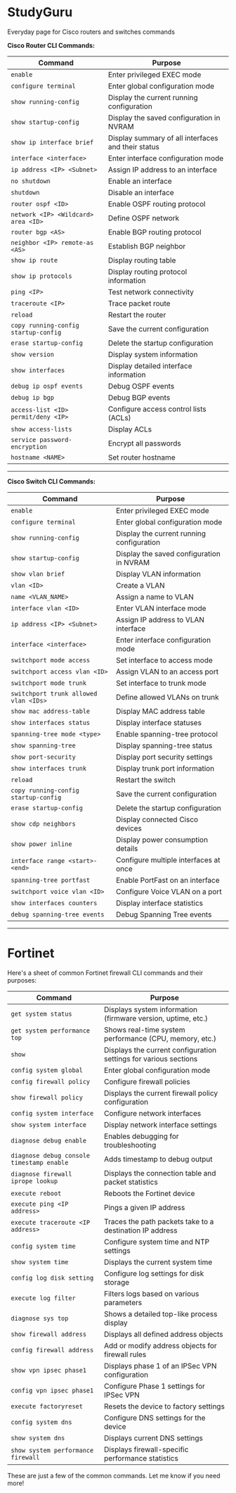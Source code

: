 # StudyGuru
Everyday page for Cisco routers and switches commands



**Cisco Router CLI Commands:**

| Command | Purpose |
|---------|---------|
| `enable` | Enter privileged EXEC mode |
| `configure terminal` | Enter global configuration mode |
| `show running-config` | Display the current running configuration |
| `show startup-config` | Display the saved configuration in NVRAM |
| `show ip interface brief` | Display summary of all interfaces and their status |
| `interface <interface>` | Enter interface configuration mode |
| `ip address <IP> <Subnet>` | Assign IP address to an interface |
| `no shutdown` | Enable an interface |
| `shutdown` | Disable an interface |
| `router ospf <ID>` | Enable OSPF routing protocol |
| `network <IP> <Wildcard> area <ID>` | Define OSPF network |
| `router bgp <AS>` | Enable BGP routing protocol |
| `neighbor <IP> remote-as <AS>` | Establish BGP neighbor |
| `show ip route` | Display routing table |
| `show ip protocols` | Display routing protocol information |
| `ping <IP>` | Test network connectivity |
| `traceroute <IP>` | Trace packet route |
| `reload` | Restart the router |
| `copy running-config startup-config` | Save the current configuration |
| `erase startup-config` | Delete the startup configuration |
| `show version` | Display system information |
| `show interfaces` | Display detailed interface information |
| `debug ip ospf events` | Debug OSPF events |
| `debug ip bgp` | Debug BGP events |
| `access-list <ID> permit/deny <IP>` | Configure access control lists (ACLs) |
| `show access-lists` | Display ACLs |
| `service password-encryption` | Encrypt all passwords |
| `hostname <NAME>` | Set router hostname |

---

**Cisco Switch CLI Commands:**

| Command | Purpose |
|---------|---------|
| `enable` | Enter privileged EXEC mode |
| `configure terminal` | Enter global configuration mode |
| `show running-config` | Display the current running configuration |
| `show startup-config` | Display the saved configuration in NVRAM |
| `show vlan brief` | Display VLAN information |
| `vlan <ID>` | Create a VLAN |
| `name <VLAN_NAME>` | Assign a name to VLAN |
| `interface vlan <ID>` | Enter VLAN interface mode |
| `ip address <IP> <Subnet>` | Assign IP address to VLAN interface |
| `interface <interface>` | Enter interface configuration mode |
| `switchport mode access` | Set interface to access mode |
| `switchport access vlan <ID>` | Assign VLAN to an access port |
| `switchport mode trunk` | Set interface to trunk mode |
| `switchport trunk allowed vlan <IDs>` | Define allowed VLANs on trunk |
| `show mac address-table` | Display MAC address table |
| `show interfaces status` | Display interface statuses |
| `spanning-tree mode <type>` | Enable spanning-tree protocol |
| `show spanning-tree` | Display spanning-tree status |
| `show port-security` | Display port security settings |
| `show interfaces trunk` | Display trunk port information |
| `reload` | Restart the switch |
| `copy running-config startup-config` | Save the current configuration |
| `erase startup-config` | Delete the startup configuration |
| `show cdp neighbors` | Display connected Cisco devices |
| `show power inline` | Display power consumption details |
| `interface range <start>-<end>` | Configure multiple interfaces at once |
| `spanning-tree portfast` | Enable PortFast on an interface |
| `switchport voice vlan <ID>` | Configure Voice VLAN on a port |
| `show interfaces counters` | Display interface statistics |
| `debug spanning-tree events` | Debug Spanning Tree events |


----

# Fortinet 

Here's a sheet of common Fortinet firewall CLI commands and their purposes:

| **Command**                          | **Purpose**                                                                 |
|--------------------------------------|-----------------------------------------------------------------------------|
| `get system status`                  | Displays system information (firmware version, uptime, etc.)                |
| `get system performance top`         | Shows real-time system performance (CPU, memory, etc.)                      |
| `show`                               | Displays the current configuration settings for various sections            |
| `config system global`               | Enter global configuration mode                                             |
| `config firewall policy`             | Configure firewall policies                                                 |
| `show firewall policy`               | Displays the current firewall policy configuration                          |
| `config system interface`            | Configure network interfaces                                                |
| `show system interface`              | Display network interface settings                                          |
| `diagnose debug enable`              | Enables debugging for troubleshooting                                       |
| `diagnose debug console timestamp enable` | Adds timestamp to debug output                                            |
| `diagnose firewall iprope lookup`    | Displays the connection table and packet statistics                         |
| `execute reboot`                     | Reboots the Fortinet device                                                 |
| `execute ping <IP address>`          | Pings a given IP address                                                   |
| `execute traceroute <IP address>`    | Traces the path packets take to a destination IP address                    |
| `config system time`                 | Configure system time and NTP settings                                      |
| `show system time`                   | Displays the current system time                                            |
| `config log disk setting`            | Configure log settings for disk storage                                     |
| `execute log filter`                 | Filters logs based on various parameters                                    |
| `diagnose sys top`                   | Shows a detailed top-like process display                                   |
| `show firewall address`              | Displays all defined address objects                                        |
| `config firewall address`            | Add or modify address objects for firewall rules                            |
| `show vpn ipsec phase1`              | Displays phase 1 of an IPSec VPN configuration                              |
| `config vpn ipsec phase1`            | Configure Phase 1 settings for IPSec VPN                                    |
| `execute factoryreset`               | Resets the device to factory settings                                       |
| `config system dns`                  | Configure DNS settings for the device                                       |
| `show system dns`                    | Displays current DNS settings                                               |
| `show system performance firewall`   | Displays firewall-specific performance statistics                           |

These are just a few of the common commands. Let me know if you need more!